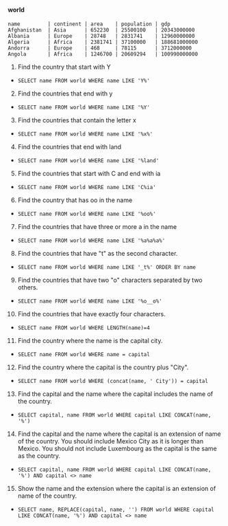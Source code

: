 #### world

`name         | continent | area    | population | gdp`<br/>
`Afghanistan  | Asia      | 652230  | 25500100   | 20343000000`<br/>
`Albania      | Europe    | 28748   | 2831741    | 12960000000`<br/>
`Algeria      | Africa    | 2381741 | 37100000   | 188681000000`<br/>
`Andorra      | Europe    | 468     | 78115      | 3712000000`<br/>
`Angola       | Africa    | 1246700 | 20609294   | 100990000000`<br/>

1. Find the country that start with Y
* `SELECT name FROM world WHERE name LIKE 'Y%'`

2. Find the countries that end with y
* `SELECT name FROM world WHERE name LIKE '%Y'`

3. Find the countries that contain the letter x
* `SELECT name FROM world WHERE name LIKE '%x%'`

4. Find the countries that end with land
* `SELECT name FROM world WHERE name LIKE '%land'`

5. Find the countries that start with C and end with ia
* `SELECT name FROM world WHERE name LIKE 'C%ia'`

6. Find the country that has oo in the name
* `SELECT name FROM world WHERE name LIKE '%oo%'`

7. Find the countries that have three or more a in the name
* `SELECT name FROM world WHERE name LIKE '%a%a%a%'`

8. Find the countries that have "t" as the second character.
* `SELECT name FROM world WHERE name LIKE '_t%' ORDER BY name`

9. Find the countries that have two "o" characters separated by two others.
* `SELECT name FROM world WHERE name LIKE '%o__o%'`

10. Find the countries that have exactly four characters.
* `SELECT name FROM world WHERE LENGTH(name)=4`

11. Find the country where the name is the capital city.
* `SELECT name FROM world WHERE name = capital`

12. Find the country where the capital is the country plus "City".
* `SELECT name FROM world WHERE (concat(name, ' City')) = capital`

13. Find the capital and the name where the capital includes the name of the country.
* `SELECT capital, name FROM world WHERE capital LIKE CONCAT(name, '%')`

14. Find the capital and the name where the capital is an extension of name of the country. You should include Mexico City as it is longer than Mexico. You should not include Luxembourg as the capital is the same as the country.
* `SELECT capital, name FROM world WHERE capital LIKE CONCAT(name, '%') AND capital <> name`

15. Show the name and the extension where the capital is an extension of name of the country.
* `SELECT name, REPLACE(capital, name, '') FROM world WHERE capital LIKE CONCAT(name, '%') AND capital <> name`
